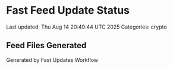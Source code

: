 # Fast Feed Update Status
Last updated: Thu Aug 14 20:49:44 UTC 2025
Categories: crypto

## Feed Files Generated

Generated by Fast Updates Workflow
